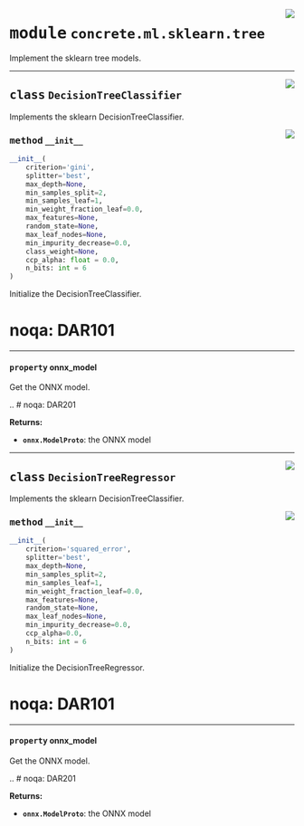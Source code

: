 <!-- markdownlint-disable -->

<a href="https://github.com/zama-ai/concrete-ml/blob/release/0.4.x/src/concrete/ml/sklearn/tree.py#L0"><img align="right" style="float:right;" src="https://img.shields.io/badge/-source-cccccc?style=flat-square"></a>

# <kbd>module</kbd> `concrete.ml.sklearn.tree`

Implement the sklearn tree models.

______________________________________________________________________

<a href="https://github.com/zama-ai/concrete-ml/blob/release/0.4.x/src/concrete/ml/sklearn/tree.py#L12"><img align="right" style="float:right;" src="https://img.shields.io/badge/-source-cccccc?style=flat-square"></a>

## <kbd>class</kbd> `DecisionTreeClassifier`

Implements the sklearn DecisionTreeClassifier.

<a href="https://github.com/zama-ai/concrete-ml/blob/release/0.4.x/src/concrete/ml/sklearn/tree.py#L25"><img align="right" style="float:right;" src="https://img.shields.io/badge/-source-cccccc?style=flat-square"></a>

### <kbd>method</kbd> `__init__`

```python
__init__(
    criterion='gini',
    splitter='best',
    max_depth=None,
    min_samples_split=2,
    min_samples_leaf=1,
    min_weight_fraction_leaf=0.0,
    max_features=None,
    random_state=None,
    max_leaf_nodes=None,
    min_impurity_decrease=0.0,
    class_weight=None,
    ccp_alpha: float = 0.0,
    n_bits: int = 6
)
```

Initialize the DecisionTreeClassifier.

# noqa: DAR101

______________________________________________________________________

#### <kbd>property</kbd> onnx_model

Get the ONNX model.

.. # noqa: DAR201

**Returns:**

- <b>`onnx.ModelProto`</b>:  the ONNX model

______________________________________________________________________

<a href="https://github.com/zama-ai/concrete-ml/blob/release/0.4.x/src/concrete/ml/sklearn/tree.py#L68"><img align="right" style="float:right;" src="https://img.shields.io/badge/-source-cccccc?style=flat-square"></a>

## <kbd>class</kbd> `DecisionTreeRegressor`

Implements the sklearn DecisionTreeClassifier.

<a href="https://github.com/zama-ai/concrete-ml/blob/release/0.4.x/src/concrete/ml/sklearn/tree.py#L79"><img align="right" style="float:right;" src="https://img.shields.io/badge/-source-cccccc?style=flat-square"></a>

### <kbd>method</kbd> `__init__`

```python
__init__(
    criterion='squared_error',
    splitter='best',
    max_depth=None,
    min_samples_split=2,
    min_samples_leaf=1,
    min_weight_fraction_leaf=0.0,
    max_features=None,
    random_state=None,
    max_leaf_nodes=None,
    min_impurity_decrease=0.0,
    ccp_alpha=0.0,
    n_bits: int = 6
)
```

Initialize the DecisionTreeRegressor.

# noqa: DAR101

______________________________________________________________________

#### <kbd>property</kbd> onnx_model

Get the ONNX model.

.. # noqa: DAR201

**Returns:**

- <b>`onnx.ModelProto`</b>:  the ONNX model
